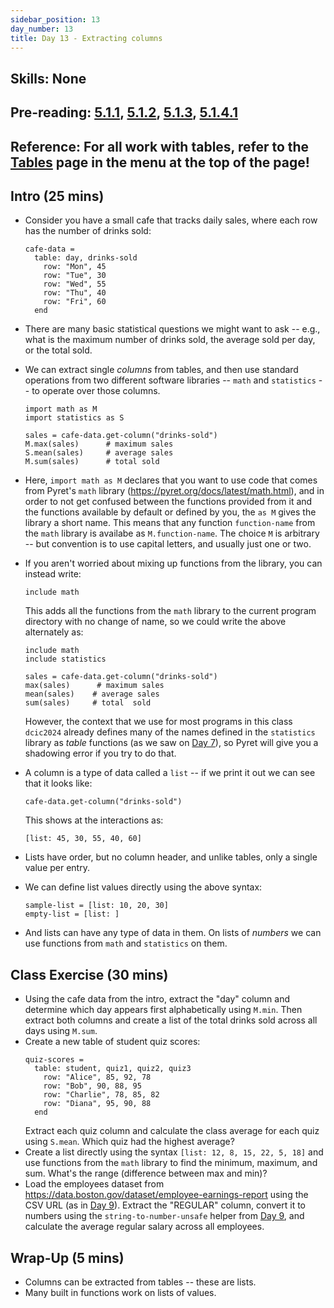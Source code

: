 ```yaml
---
sidebar_position: 13
day_number: 13
title: Day 13 - Extracting columns
---
```


## Skills: None

## Pre-reading: [5.1.1](%7B%7BDCIC_DOMAIN%7D%7D/tables-to-lists.html#%28part._table-stat-qs%29), [5.1.2](%7B%7BDCIC_DOMAIN%7D%7D/tables-to-lists.html#%28part._.Extracting_a_.Column_from_a_.Table%29), [5.1.3](%7B%7BDCIC_DOMAIN%7D%7D/tables-to-lists.html#%28part._.Understanding_.Lists%29), [5.1.4.1](<%7B%7BDCIC_DOMAIN%7D%7D/tables-to-lists.html#(part._.Built-.In_.Operations_on_.Lists_of_.Numbers)>)

## Reference: For all work with tables, refer to the [Tables](/tables) page in the menu at the top of the page!

## Intro (25 mins)

- Consider you have a small cafe that tracks daily sales, where each row has the
  number of drinks sold:

  ```pyret
  cafe-data =
    table: day, drinks-sold
      row: "Mon", 45
      row: "Tue", 30
      row: "Wed", 55
      row: "Thu", 40
      row: "Fri", 60
    end
  ```

- There are many basic statistical questions we might want to ask -- e.g., what
  is the maximum number of drinks sold, the average sold per day, or the total
  sold.

- We can extract single _columns_ from tables, and then use standard
  operations from two different software libraries -- `math` and `statistics`
  -- to operate over those columns.

  ```pyret
  import math as M
  import statistics as S

  sales = cafe-data.get-column("drinks-sold")
  M.max(sales)      # maximum sales
  S.mean(sales)     # average sales
  M.sum(sales)      # total sold
  ```

- Here, `import math as M` declares that you want to use code that comes from
  Pyret's `math` library (https://pyret.org/docs/latest/math.html), and in order
  to not get confused between the functions provided from it and the functions
  available by default or defined by you, the `as M` gives the library a short
  name. This means that any function `function-name` from the `math` library is
  availabe as `M.function-name`. The choice `M` is arbitrary -- but convention
  is to use capital letters, and usually just one or two.

- If you aren't worried about mixing up functions from the library, you can
  instead write:

  ```pyret
  include math
  ```

  This adds all the functions from the `math` library to the current program directory
  with no change of name, so we could write the above alternately as:

  ```pyret
  include math
  include statistics

  sales = cafe-data.get-column("drinks-sold")
  max(sales)      # maximum sales
  mean(sales)    # average sales
  sum(sales)     # total  sold
  ```

  However, the context that we use for most programs in this class `dcic2024` already defines many of the names defined in the `statistics` library as _table_ functions (as we saw on [Day 7](/days/7)), so Pyret will give you a shadowing error if you try to do that.

- A column is a type of data called a `list` -- if we print it out we can see
  that it looks like:

  ```pyret
  cafe-data.get-column("drinks-sold")
  ```

  This shows at the interactions as:

  ```pyret
  [list: 45, 30, 55, 40, 60]
  ```

- Lists have order, but no column header, and unlike tables, only a single value
  per entry.

- We can define list values directly using the above syntax:

  ```pyret
  sample-list = [list: 10, 20, 30]
  empty-list = [list: ]
  ```

- And lists can have any type of data in them. On lists of _numbers_ we can use
  functions from `math` and `statistics` on them.

## Class Exercise (30 mins)

- Using the cafe data from the intro, extract the "day" column and determine
  which day appears first alphabetically using `M.min`. Then extract both
  columns and create a list of the total drinks sold across all days using
  `M.sum`.
- Create a new table of student quiz scores:
  ```pyret
  quiz-scores =
    table: student, quiz1, quiz2, quiz3
      row: "Alice", 85, 92, 78
      row: "Bob", 90, 88, 95
      row: "Charlie", 78, 85, 82
      row: "Diana", 95, 90, 88
    end
  ```
  Extract each quiz column and calculate the class average for each quiz using
  `S.mean`. Which quiz had the highest average?
- Create a list directly using the syntax `[list: 12, 8, 15, 22, 5, 18]` and
  use functions from the `math` library to find the minimum, maximum, and sum.
  What's the range (difference between max and min)?
- Load the employees dataset from https://data.boston.gov/dataset/employee-earnings-report
  using the CSV URL (as in [Day 9](/days/9)). Extract the "REGULAR" column, convert it to
  numbers using the `string-to-number-unsafe` helper from [Day 9](/days/9), and calculate
  the average regular salary across all employees.

## Wrap-Up (5 mins)

- Columns can be extracted from tables -- these are lists.
- Many built in functions work on lists of values.
